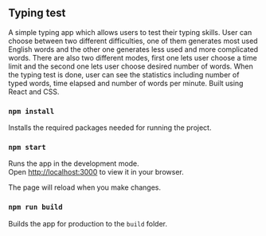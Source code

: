 
## Typing test 

A simple typing app which allows users to test their typing skills. User can choose between two different difficulties, one of them generates most used English words and the other one generates less used and more complicated words. There are also two different modes, first one lets user choose a time limit and the second one lets user choose desired number of words. When the typing test is done, user can see the statistics including number of typed words, time elapsed and number of words per minute. Built using React and CSS.

### `npm install`

Installs the required packages needed for running the project.

### `npm start`

Runs the app in the development mode.\
Open [http://localhost:3000](http://localhost:3000) to view it in your browser.

The page will reload when you make changes.


### `npm run build`

Builds the app for production to the `build` folder.

